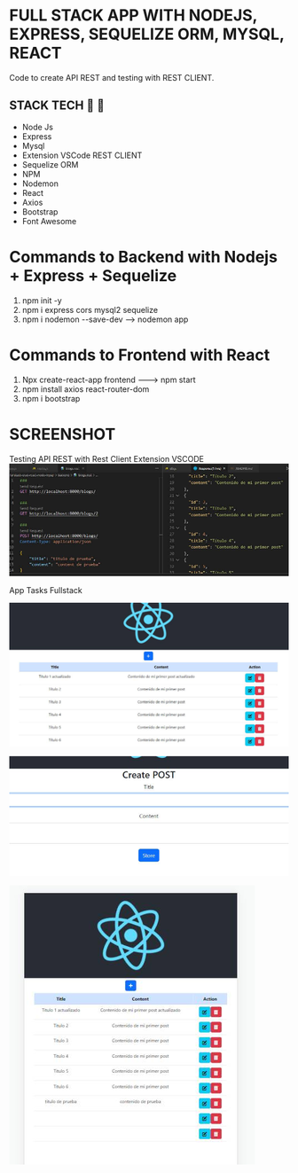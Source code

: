 # FULL STACK APP WITH NODEJS, EXPRESS, SEQUELIZE ORM, MYSQL, REACT
Code to create API REST and testing with REST CLIENT.

## STACK TECH :wrench: :hammer:
* Node Js
* Express
* Mysql
* Extension VSCode REST CLIENT
* Sequelize ORM
* NPM 
* Nodemon
* React
* Axios
* Bootstrap
* Font Awesome

# Commands to Backend with Nodejs + Express + Sequelize
1. npm init -y 
2. npm i express cors mysql2 sequelize
3. npm i nodemon --save-dev  -->  nodemon app

# Commands to Frontend with React

1. Npx create-react-app frontend  --->   npm start
2. npm install axios react-router-dom
3. npm i bootstrap

# SCREENSHOT

Testing API REST with Rest Client Extension VSCODE
![](assets/screenshot1.jpg)

App Tasks Fullstack

![](assets/screenshot2.jpg)

![](assets/screenshot3.jpg)

![](assets/screenshot4.jpg)
